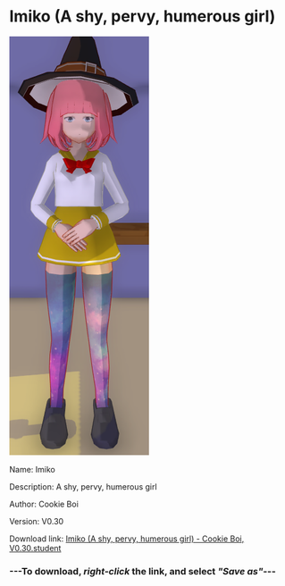 # Imiko (A shy, pervy, humerous girl)

<img src = "https://raw.githubusercontent.com/Arbiter1223/Daigaku-Gurashi-Custom-Students/master/Students/Files/Imiko%20(A%20shy%2C%20pervy%2C%20humerous%20girl).png">

Name: Imiko

Description: A shy, pervy, humerous girl

Author: Cookie Boi

Version: V0.30

Download link: <a href="https://raw.githubusercontent.com/Arbiter1223/Daigaku-Gurashi-Custom-Students/master/Students/Files/Imiko%20(A%20shy%2C%20pervy%2C%20humerous%20girl)%20-%20Cookie%20Boi%2C%20V0.30.student">Imiko (A shy, pervy, humerous girl) - Cookie Boi, V0.30.student</a>

### ---**To download, _right-click_ the link, and select _"Save as"_**---
